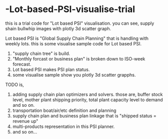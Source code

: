 # -Lot-based-PSI-visualise-trial
this is a trial code for "Lot based PSI" visualisation.
you can see, supply shain bullwhip images with plotly 3d scatter graph.

Lot based PSI is "Global Supply Chain Planning" that is handling with weekly lots.
this is some visualise sample code for Lot based PSI.
1. "supply chain tree" is build.
2. "Monthly forcast or business plan" is broken down to ISO-week forecast.
3. Lot based PSI makes PSI plan status.
4. some visualise sample show you plotly 3d scatter grapphs.

TODO is, 
1. adding supply chain plan optimizers and solvers.
   those are, buffer stock level, mother plant shipping priority, total plant capacity level to demand and so on.
2. transportation boat/air/etc definition and planning
3. supply chain plan and business plan linkage that is "shipped status = revenue up"
4. multi-products representation in this PSI planner.
5. and so on...
